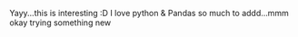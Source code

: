 Yayy...this is interesting :D I love python & Pandas 
so much to addd...mmm okay
trying something new 
